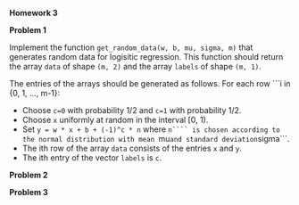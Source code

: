 **Homework 3**

**Problem 1**

Implement the function ```get_random_data(w, b, mu, sigma, m)``` that generates random data for logisitic regression.
This function should return the array ```data``` of shape ```(m, 2)``` and the array ```labels``` of shape ```(m, 1)```.

The entries of the arrays should be generated as follows.  For each row ```i in {0, 1, ..., m-1}:

- Choose ```c=0``` with probability 1/2 and ```c=1``` with probability 1/2.  
- Choose ```x``` uniformly at random in the interval [0, 1). 
- Set ```y = w * x + b + (-1)^c * n``` where ```n```` is chosen according to the normal distribution with mean ```mu``` and standard deviation ```sigma```.
- The ith row of the array ```data``` consists of the entries ```x``` and ```y```.
- The ith entry of the vector ```labels``` is ```c```.

**Problem 2**

**Problem 3**
